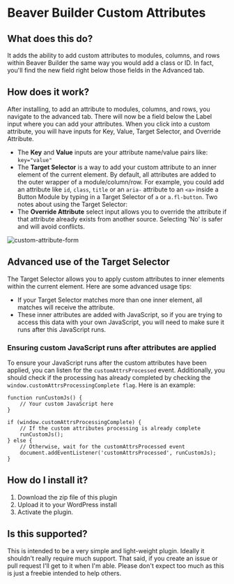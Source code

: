 # Beaver Builder Custom Attributes

## What does this do?
It adds the ability to add custom attributes to modules, columns, and rows within Beaver Builder the same way you would add
a class or ID. In fact, you'll find the new field right below those fields in the Advanced tab.

## How does it work?
After installing, to add an attribute to modules, columns, and rows, you navigate to the advanced tab. There will now be a field below the Label input where you can add your attributes.
When you click into a custom attribute, you will have inputs for Key, Value, Target Selector, and Override Attribute.
- The **Key** and **Value** inputs are your attribute name/value pairs like: `key="value"`
- The **Target Selector** is a way to add your custom attribute to an inner element of the current element. By default, all attributes are added to the outer wrapper of a module/column/row. For example, you could add an attribute like `id`, `class`, `title` or an `aria-` attribute to an `<a>` inside a Button Module by typing in a Target Selector of `a` or `a.fl-button`. Two notes about using the Target Selector:
- The **Override Attribute** select input allows you to override the attribute if that attribute already exists from another source. Selecting 'No' is safer and will avoid conflicts.

![custom-attribute-form](https://github.com/user-attachments/assets/9f60dea4-c149-4533-8c52-10c1c6227fe5)

## Advanced use of the Target Selector
The Target Selector allows you to apply custom attributes to inner elements within the current element. Here are some advanced usage tips:
- If your Target Selector matches more than one inner element, all matches will receive the attribute.
- These inner attributes are added with JavaScript, so if you are trying to access this data with your own JavaScript, you will need to make sure it runs after this JavaScript runs.
### Ensuring custom JavaScript runs after attributes are applied
To ensure your JavaScript runs after the custom attributes have been applied, you can listen for the `customAttrsProcessed` event. Additionally, you should check if the processing has already completed by checking the `window.customAttrsProcessingComplete flag`. Here is an example:
```
function runCustomJs() {
    // Your custom JavaScript here
}

if (window.customAttrsProcessingComplete) {
    // If the custom attributes processing is already complete
    runCustomJs();
} else {
    // Otherwise, wait for the customAttrsProcessed event
    document.addEventListener('customAttrsProcessed', runCustomJs);
}
```

## How do I install it?
1. Download the zip file of this plugin
2. Upload it to your WordPress install
3. Activate the plugin.

## Is this supported?
This is intended to be a very simple and light-weight plugin. Ideally it shouldn't really require much support.
That said, if you create an issue or pull request I'll get to it when I'm able. Please don't expect too much as this
is just a freebie intended to help others.
